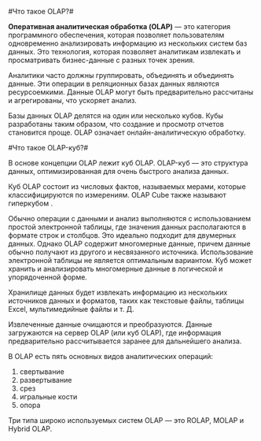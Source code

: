 #Что такое OLAP?#

**Оперативная аналитическая обработка (OLAP)** — это категория программного обеспечения, которая позволяет пользователям одновременно анализировать информацию из нескольких систем баз данных. Это технология, которая позволяет аналитикам извлекать и просматривать бизнес-данные с разных точек зрения.

Аналитики часто должны группировать, объединять и объединять данные. Эти операции в реляционных базах данных являются ресурсоемкими. Данные OLAP могут быть предварительно рассчитаны и агрегированы, что ускоряет анализ.

Базы данных OLAP делятся на один или несколько кубов. Кубы разработаны таким образом, что создание и просмотр отчетов становится проще. OLAP означает онлайн-аналитическую обработку.


#Что такое OLAP-куб?#

В основе концепции OLAP лежит куб OLAP. OLAP-куб — это структура данных, оптимизированная для очень быстрого анализа данных.

Куб OLAP состоит из числовых фактов, называемых мерами, которые классифицируются по измерениям. OLAP Cube также называют гиперкубом .

Обычно операции с данными и анализ выполняются с использованием простой электронной таблицы, где значения данных располагаются в формате строк и столбцов. Это идеально подходит для двумерных данных. Однако OLAP содержит многомерные данные, причем данные обычно получают из другого и несвязанного источника. Использование электронной таблицы не является оптимальным вариантом. Куб может хранить и анализировать многомерные данные в логической и упорядоченной форме.

Хранилище данных будет извлекать информацию из нескольких источников данных и форматов, таких как текстовые файлы, таблицы Excel, мультимедийные файлы и т. Д.

Извлеченные данные очищаются и преобразуются. Данные загружаются на сервер OLAP (или куб OLAP), где информация предварительно рассчитывается заранее для дальнейшего анализа.

В OLAP есть пять основных видов аналитических операций: 
1) свертывание 
2) развертывание 
3) срез 
4) игральные кости
5) опора

Три типа широко используемых систем OLAP — это ROLAP, MOLAP и Hybrid OLAP.